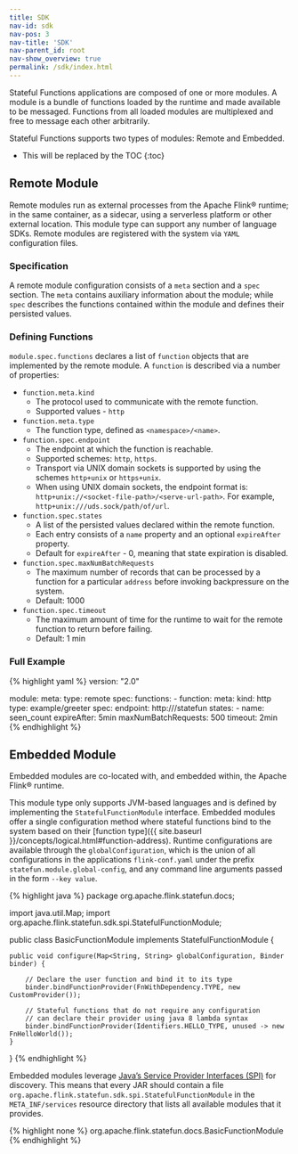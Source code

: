```yaml
---
title: SDK 
nav-id: sdk
nav-pos: 3
nav-title: 'SDK'
nav-parent_id: root
nav-show_overview: true 
permalink: /sdk/index.html
---
```

<!--
Licensed to the Apache Software Foundation (ASF) under one
or more contributor license agreements.  See the NOTICE file
distributed with this work for additional information
regarding copyright ownership.  The ASF licenses this file
to you under the Apache License, Version 2.0 (the
"License"); you may not use this file except in compliance
with the License.  You may obtain a copy of the License at

  http://www.apache.org/licenses/LICENSE-2.0

Unless required by applicable law or agreed to in writing,
software distributed under the License is distributed on an
"AS IS" BASIS, WITHOUT WARRANTIES OR CONDITIONS OF ANY
KIND, either express or implied.  See the License for the
specific language governing permissions and limitations
under the License.
-->

Stateful Functions applications are composed of one or more modules.
A module is a bundle of functions loaded by the runtime and made available to be messaged.
Functions from all loaded modules are multiplexed and free to message each other arbitrarily.

Stateful Functions supports two types of modules: Remote and Embedded.

* This will be replaced by the TOC
{:toc}

## Remote Module

Remote modules run as external processes from the Apache Flink® runtime; in the same container, as a sidecar, using a serverless platform or other external location.
This module type can support any number of language SDKs.
Remote modules are registered with the system via ``YAML`` configuration files.

### Specification

A remote module configuration consists of a ``meta`` section and a ``spec`` section.
The ``meta`` contains auxiliary information about the module; 
while ``spec`` describes the functions contained within the module and defines their persisted values.

### Defining Functions

``module.spec.functions`` declares a list of ``function`` objects that are implemented by the remote module.
A ``function`` is described via a number of properties:

* ``function.meta.kind``
    * The protocol used to communicate with the remote function.
    * Supported values - ``http``
* ``function.meta.type``
    * The function type, defined as ``<namespace>/<name>``.
* ``function.spec.endpoint``
    * The endpoint at which the function is reachable.
    * Supported schemes: ``http``, ``https``.
    * Transport via UNIX domain sockets is supported by using the schemes ``http+unix`` or ``https+unix``.
    * When using UNIX domain sockets, the endpoint format is: ``http+unix://<socket-file-path>/<serve-url-path>``. For example, ``http+unix:///uds.sock/path/of/url``.
* ``function.spec.states``
    * A list of the persisted values declared within the remote function.
    * Each entry consists of a `name` property and an optional `expireAfter` property.
    * Default for `expireAfter` - 0, meaning that state expiration is disabled.
* ``function.spec.maxNumBatchRequests``
    * The maximum number of records that can be processed by a function for a particular ``address`` before invoking backpressure on the system.
    * Default: 1000
* ``function.spec.timeout``
    * The maximum amount of time for the runtime to wait for the remote function to return before failing.
    * Default: 1 min

### Full Example

{% highlight yaml %}
version: "2.0"

module:
  meta:
    type: remote
  spec:
    functions:
      - function:
        meta:
          kind: http
          type: example/greeter
        spec:
          endpoint: http://<host-name>/statefun
          states:
            - name: seen_count
              expireAfter: 5min
          maxNumBatchRequests: 500
          timeout: 2min
{% endhighlight %}

## Embedded Module

Embedded modules are co-located with, and embedded within, the Apache Flink® runtime.

This module type only supports JVM-based languages and is defined by implementing the ``StatefulFunctionModule`` interface.
Embedded modules offer a single configuration method where stateful functions bind to the system based on their
[function type]({{ site.baseurl }}/concepts/logical.html#function-address).
Runtime configurations are available through the ``globalConfiguration``, which is the union of all configurations
in the applications ``flink-conf.yaml`` under the prefix ``statefun.module.global-config``, and any command line
arguments passed in the form ``--key value``.

{% highlight java %}
package org.apache.flink.statefun.docs;

import java.util.Map;
import org.apache.flink.statefun.sdk.spi.StatefulFunctionModule;

public class BasicFunctionModule implements StatefulFunctionModule {

	public void configure(Map<String, String> globalConfiguration, Binder binder) {

		// Declare the user function and bind it to its type
		binder.bindFunctionProvider(FnWithDependency.TYPE, new CustomProvider());

		// Stateful functions that do not require any configuration
		// can declare their provider using java 8 lambda syntax
		binder.bindFunctionProvider(Identifiers.HELLO_TYPE, unused -> new FnHelloWorld());
	}
}
{% endhighlight %}

Embedded modules leverage [Java’s Service Provider Interfaces (SPI)](https://docs.oracle.com/javase/8/docs/api/java/util/ServiceLoader.html) for discovery.
This means that every JAR should contain a file ``org.apache.flink.statefun.sdk.spi.StatefulFunctionModule`` in the ``META_INF/services`` resource directory that lists all available modules that it provides.

{% highlight none %}
org.apache.flink.statefun.docs.BasicFunctionModule
{% endhighlight %}

